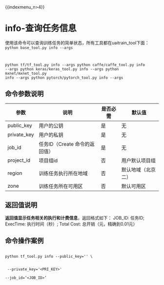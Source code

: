 {{indexmenu_n>4}}

# info-查询任务信息
使用该命令可以查询训练任务的简单状态，所有工具都在uaitrain\_tool下面：
<code>
python base_tool.py info --args

python tf/tf_tool.py info --args
python caffe/caffe_tool.py info --args
python keras/keras_tool.py info --args
python mxnet/mxnet_tool.py info --args
python pytorch/pytorch_tool.py info --args
</code>

## 命令参数说明
| 参数 | 说明 | 是否必需 | 默认值 |
| ---- | ---- | -------- | ------ |
| public\_key         | 用户的公钥                                              | 是              |        无     |
| private\_key        | 用户的私钥                                              | 是              |        无     |
| job\_id                | 任务ID（Create 命令的返回值）                 | 是              |      无      |
| project\_id         | 项目组id                                                  | 否               |        用户默认项目组   |
| region               | 训练任务执行所在地域                                 | 否               |       默认地域（北京二）   |
| zone                 | 训练任务所在可用区                                    | 否              |        默认可用区   |

## 返回值说明
**返回值显示任务相关的执行和计费信息**，返回格式如下：
JOB\_ID: 任务ID; ExecTime: 执行时间（秒）; Total Cost: 总开销（元，精确到0.01元）

## 命令操作案例
<code>
python tf_tool.py info --public_key='<PUB_KEY>' \

​    --private_key='<PRI_KEY>' \
​    --job_id=’<JOB_ID>’
</code>